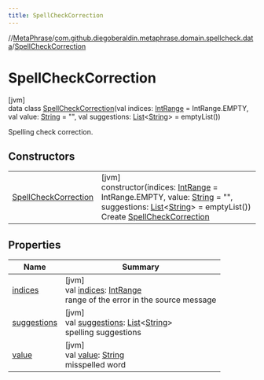 ```yaml
---
title: SpellCheckCorrection
---
```

//[MetaPhrase](../../../index.html)/[com.github.diegoberaldin.metaphrase.domain.spellcheck.data](../index.html)/[SpellCheckCorrection](index.html)



# SpellCheckCorrection



[jvm]\
data class [SpellCheckCorrection](index.html)(val indices: [IntRange](https://kotlinlang.org/api/latest/jvm/stdlib/kotlin.ranges/-int-range/index.html) = IntRange.EMPTY, val value: [String](https://kotlinlang.org/api/latest/jvm/stdlib/kotlin/-string/index.html) = &quot;&quot;, val suggestions: [List](https://kotlinlang.org/api/latest/jvm/stdlib/kotlin.collections/-list/index.html)&lt;[String](https://kotlinlang.org/api/latest/jvm/stdlib/kotlin/-string/index.html)&gt; = emptyList())

Spelling check correction.



## Constructors


| | |
|---|---|
| [SpellCheckCorrection](-spell-check-correction.html) | [jvm]<br>constructor(indices: [IntRange](https://kotlinlang.org/api/latest/jvm/stdlib/kotlin.ranges/-int-range/index.html) = IntRange.EMPTY, value: [String](https://kotlinlang.org/api/latest/jvm/stdlib/kotlin/-string/index.html) = &quot;&quot;, suggestions: [List](https://kotlinlang.org/api/latest/jvm/stdlib/kotlin.collections/-list/index.html)&lt;[String](https://kotlinlang.org/api/latest/jvm/stdlib/kotlin/-string/index.html)&gt; = emptyList())<br>Create [SpellCheckCorrection](index.html) |


## Properties


| Name | Summary |
|---|---|
| [indices](indices.html) | [jvm]<br>val [indices](indices.html): [IntRange](https://kotlinlang.org/api/latest/jvm/stdlib/kotlin.ranges/-int-range/index.html)<br>range of the error in the source message |
| [suggestions](suggestions.html) | [jvm]<br>val [suggestions](suggestions.html): [List](https://kotlinlang.org/api/latest/jvm/stdlib/kotlin.collections/-list/index.html)&lt;[String](https://kotlinlang.org/api/latest/jvm/stdlib/kotlin/-string/index.html)&gt;<br>spelling suggestions |
| [value](value.html) | [jvm]<br>val [value](value.html): [String](https://kotlinlang.org/api/latest/jvm/stdlib/kotlin/-string/index.html)<br>misspelled word |

